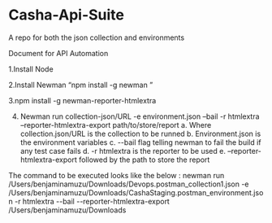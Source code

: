 # Casha-Api-Suite
A repo for both the json collection and environments 

Document for API Automation 

1.Install Node 

2.Install Newman  “npm install -g newman ”

3.npm install -g newman-reporter-htmlextra

4. Newman run collection-json/URL -e environment.json –bail -r htmlextra –reporter-htmlextra-export path/to/store/report
      a. Where collection.json/URL is the collection to be runned
      b. Environment.json is the environment variables 
      c. --bail flag telling newman to fail the build if any test case fails 
      d. -r htmlextra is the reporter to be used 
      e. –reporter-htmlextra-export followed by the path to store the report

The command to be executed looks like the below  :
newman run /Users/benjaminamuzu/Downloads/Devops.postman_collection1.json -e /Users/benjaminamuzu/Downloads/CashaStaging.postman_environment.json -r htmlextra --bail --reporter-htmlextra-export /Users/benjaminamuzu/Downloads

